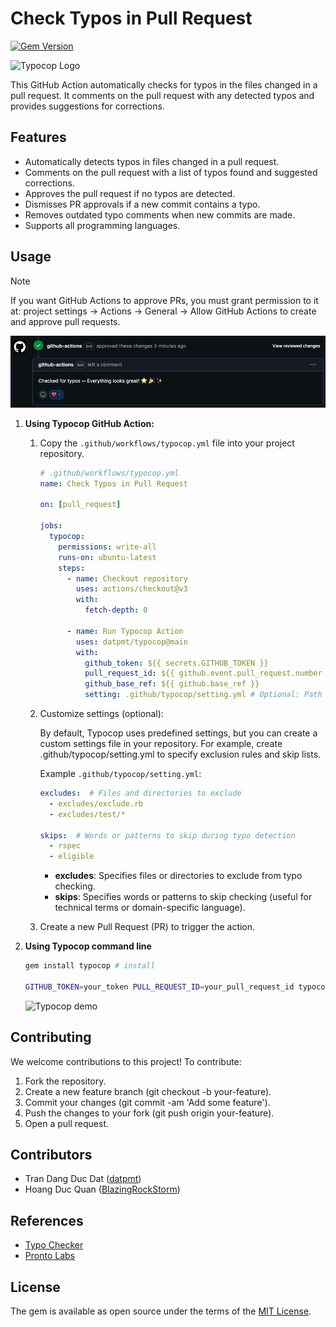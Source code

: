 # Check Typos in Pull Request
[![Gem Version](https://badge.fury.io/rb/typocop.svg)](https://badge.fury.io/rb/typocop)

![Typocop Logo](typocop.png)

This GitHub Action automatically checks for typos in the files changed in a pull request. It comments on the pull request with any detected typos and provides suggestions for corrections.

## Features

- Automatically detects typos in files changed in a pull request.
- Comments on the pull request with a list of typos found and suggested corrections.
- Approves the pull request if no typos are detected.
- Dismisses PR approvals if a new commit contains a typo.
- Removes outdated typo comments when new commits are made.
- Supports all programming languages.

## Usage

> [!NOTE]
> If you want GitHub Actions to approve PRs, you must grant permission to it at: project settings -> Actions -> General -> Allow GitHub Actions to create and approve pull requests.

![Typocop Logo](typocop-approval.png)

1. **Using Typocop GitHub Action:**

    1. Copy the `.github/workflows/typocop.yml` file into your project repository.

        ```yaml
        # .github/workflows/typocop.yml
        name: Check Typos in Pull Request

        on: [pull_request]

        jobs:
          typocop:
            permissions: write-all
            runs-on: ubuntu-latest
            steps:
              - name: Checkout repository
                uses: actions/checkout@v3
                with:
                  fetch-depth: 0

              - name: Run Typocop Action
                uses: datpmt/typocop@main
                with:
                  github_token: ${{ secrets.GITHUB_TOKEN }}
                  pull_request_id: ${{ github.event.pull_request.number }}
                  github_base_ref: ${{ github.base_ref }}
                  setting: .github/typocop/setting.yml # Optional: Path to your custom settings file
        ```

    2. Customize settings (optional):

        By default, Typocop uses predefined settings, but you can create a custom settings file in your repository. For example, create .github/typocop/setting.yml to specify exclusion rules and skip lists.

        Example `.github/typocop/setting.yml`:

          ```yaml
          excludes:  # Files and directories to exclude
            - excludes/exclude.rb
            - excludes/test/*

          skips:  # Words or patterns to skip during typo detection
            - rspec
            - eligible
          ```

        - **excludes**: Specifies files or directories to exclude from typo checking.
        - **skips**: Specifies words or patterns to skip checking (useful for technical terms or domain-specific language).

    3. Create a new Pull Request (PR) to trigger the action.
2. **Using Typocop command line**

    ```bash
    gem install typocop # install

    GITHUB_TOKEN=your_token PULL_REQUEST_ID=your_pull_request_id typocop execute # run action
    ```

    ![Typocop demo](typocop.gif "")

## Contributing

We welcome contributions to this project! To contribute:

1. Fork the repository.
2. Create a new feature branch (git checkout -b your-feature).
3. Commit your changes (git commit -am 'Add some feature').
4. Push the changes to your fork (git push origin your-feature).
5. Open a pull request.

## Contributors

- Tran Dang Duc Dat ([datpmt](https://github.com/datpmt))
- Hoang Duc Quan ([BlazingRockStorm](https://github.com/BlazingRockStorm))

## References
- [Typo Checker](https://github.com/datpmt/typo_checker)
- [Pronto Labs](https://github.com/prontolabs/pronto)

## License
The gem is available as open source under the terms of the [MIT License](LICENSE).
